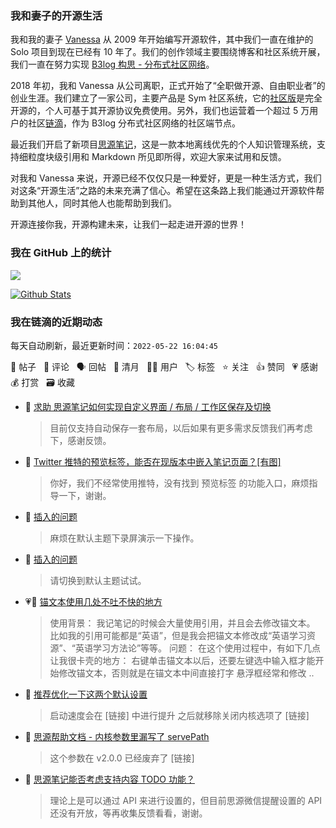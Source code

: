 ### 我和妻子的开源生活

我和我的妻子 [Vanessa](https://github.com/Vanessa219) 从 2009 年开始编写开源软件，其中我们一直在维护的 Solo 项目到现在已经有 10 年了。我们的创作领域主要围绕博客和社区系统开展，我们一直在努力实现 [B3log 构思 - 分布式社区网络](https://ld246.com/article/1546941897596)。

2018 年初，我和 Vanessa 从公司离职，正式开始了“全职做开源、自由职业者”的创业生涯。我们建立了一家公司，主要产品是 Sym 社区系统，它的[社区版](https://github.com/88250/symphony)是完全开源的，个人可基于其开源协议免费使用。另外，我们也运营着一个超过 5 万用户的社区[链滴](https://ld246.com)，作为 B3log 分布式社区网络的社区端节点。

最近我们开启了新项目[思源笔记](https://github.com/siyuan-note/siyuan)，这是一款本地离线优先的个人知识管理系统，支持细粒度块级引用和 Markdown 所见即所得，欢迎大家来试用和反馈。

对我和 Vanessa 来说，开源已经不仅仅只是一种爱好，更是一种生活方式，我们对这条“开源生活”之路的未来充满了信心。希望在这条路上我们能通过开源软件帮助到其他人，同时其他人也能帮助到我们。

开源连接你我，开源构建未来，让我们一起走进开源的世界！

### 我在 GitHub 上的统计

<a title="Hits" target="_blank" href="https://github.com/88250/88250"><img src="https://hits.b3log.org/88250/88250.svg"></a>

[![Github Stats](https://github-readme-stats.vercel.app/api?username=88250&theme=tokyonight&show_icons=true)](https://github.com/88250)

<!--events start -->

### 我在链滴的近期动态

每天自动刷新，最近更新时间：`2022-05-22 16:04:45`

📝 帖子 &nbsp; 💬 评论 &nbsp; 🗣 回帖 &nbsp; 🌙 清月 &nbsp; 👨‍💻 用户 &nbsp; 🏷️ 标签 &nbsp; ⭐️ 关注 &nbsp; 👍 赞同 &nbsp; 💗 感谢 &nbsp; 💰 打赏 &nbsp; 🗃 收藏

* 💬 [求助 思源笔记如何实现自定义界面 / 布局 / 工作区保存及切换](https://ld246.com/article/1653188567774/comment/1653189440720#comments)

  > 目前仅支持自动保存一套布局，以后如果有更多需求反馈我们再考虑下，感谢反馈。
* 💬 [Twitter 推特的预览标签，能否在现版本中嵌入笔记页面？[有图]](https://ld246.com/article/1653173120444/comment/1653189163656#comments)

  > 你好，我们不经常使用推特，没有找到 预览标签 的功能入口，麻烦指导一下，谢谢。
* 💬 [插入的问题](https://ld246.com/article/1653182731353/comment/1653186656004#comments)

  > 麻烦在默认主题下录屏演示一下操作。
* 💬 [插入的问题](https://ld246.com/article/1653182731353/comment/1653186022668#comments)

  > 请切换到默认主题试试。
* 💗📝 [锚文本使用几处不吐不快的地方](https://ld246.com/article/1653184732199)

  > 使用背景： 我记笔记的时候会大量使用引用，并且会去修改锚文本。 比如我的引用可能都是“英语”，但是我会把锚文本修改成“英语学习资源”、“英语学习方法论”等等。 问题： 在这个使用过程中，有如下几点让我很卡壳的地方： 右键单击锚文本以后，还要左键选中输入框才能开始修改锚文本，否则就是在锚文本中间直接打字 悬浮框经常和修改 ..
* 💬 [推荐优化一下这两个默认设置](https://ld246.com/article/1652364726543/comment/1653153093430#comments)

  > 启动速度会在 [链接] 中进行提升 之后就移除关闭内核选项了 [链接]
* 💬 [思源帮助文档 - 内核参数里漏写了 servePath](https://ld246.com/article/1653150605398/comment/1653150782216#comments)

  > 这个参数在 v2.0.0 已经废弃了 [链接]
* 💬 [思源笔记能否考虑支持内容 TODO 功能？](https://ld246.com/article/1653147760911/comment/1653148084371#comments)

  > 理论上是可以通过 API 来进行设置的，但目前思源微信提醒设置的 API 还没有开放，等再收集反馈看看，谢谢。


<!--events end -->
